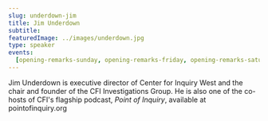 ```yaml
---
slug: underdown-jim
title: Jim Underdown
subtitle:
featuredImage: ../images/underdown.jpg
type: speaker
events:
  [opening-remarks-sunday, opening-remarks-friday, opening-remarks-saturday]
---
```


Jim Underdown is executive director of Center for Inquiry West and the chair and founder of the CFI Investigations Group. He is also one of the co-hosts of CFI's flagship podcast, _Point of Inquiry_, available at pointofinquiry.org
